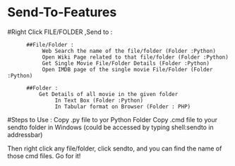 # Send-To-Features
#Right Click FILE/FOLDER ,Send to : 

          ##File/Folder :
               Web Search the name of the file/folder (Folder :Python)
               Open Wiki Page related to that file/folder (Folder :Python)
               Get Single Movie File/Folder Details (Folder :Python)  
               Open IMDB page of the single movie File/Folder (Folder :Python)

          ##Folder : 
              Get Details of all movie in the given folder 
                   In Text Box (Folder :Python)
                   In Tabular format on Browser (Folder : PHP)
#Steps to Use :
 Copy .py file to yor Python Folder
 Copy .cmd file to your sendto folder in Windows (could be accessed by typing shell:sendto in addressbar)

Then right click any file/folder, click sendto, and you can find the name of those cmd files. Go for it!
